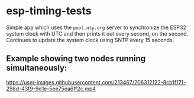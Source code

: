 # esp-timing-tests

Simple app which uses the `pool.ntp.org` server to synchronize the ESP32 system clock with UTC and then prints it out every second, on the second. Continues to update the system clock using SNTP every 15 seconds.

## Example showing two nodes running simultaneously:

https://user-images.githubusercontent.com/213467/206312122-8cb1f171-298d-43f9-9d1e-5ee75ea6ff2c.mp4
